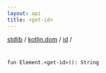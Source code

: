 ```yaml
---
layout: api
title: <get-id>
---
```

[stdlib](../../index.html) / [kotlin.dom](../index.html) / [id](index.html) / [<get-id>](_get-id_.html)

# <get-id>

```
fun Element.<get-id>(): String
```
